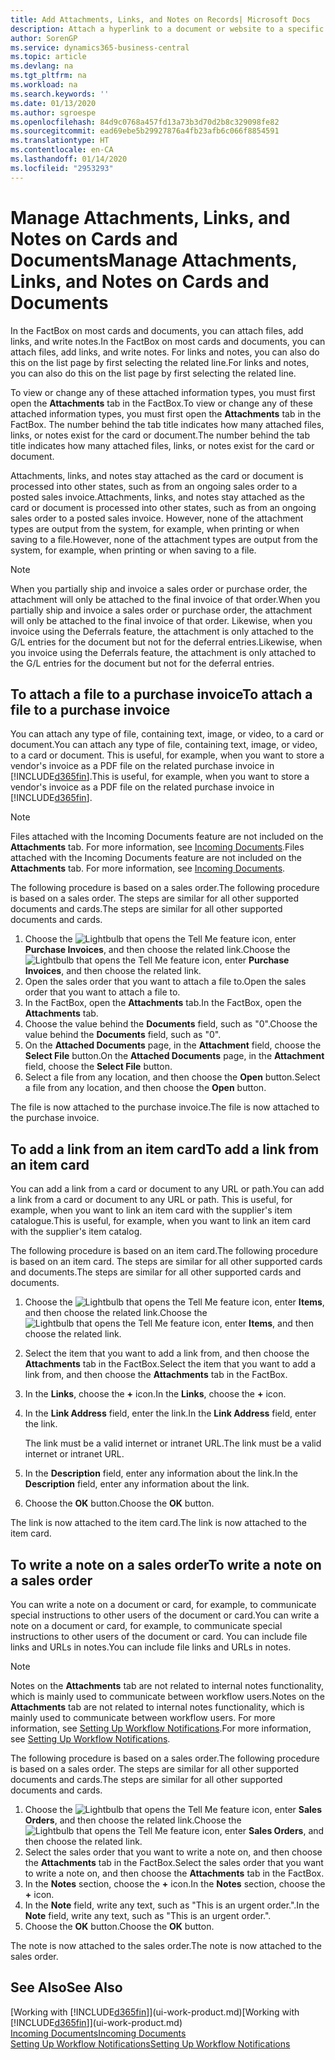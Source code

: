 ```yaml
---
title: Add Attachments, Links, and Notes on Records| Microsoft Docs
description: Attach a hyperlink to a document or website to a specific record, such as a customer or document.
author: SorenGP
ms.service: dynamics365-business-central
ms.topic: article
ms.devlang: na
ms.tgt_pltfrm: na
ms.workload: na
ms.search.keywords: ''
ms.date: 01/13/2020
ms.author: sgroespe
ms.openlocfilehash: 84d9c0768a457fd13a73b3d70d2b8c329098fe82
ms.sourcegitcommit: ead69ebe5b29927876a4fb23afb6c066f8854591
ms.translationtype: HT
ms.contentlocale: en-CA
ms.lasthandoff: 01/14/2020
ms.locfileid: "2953293"
---
```

# <a name="manage-attachments-links-and-notes-on-cards-and-documents"></a><span data-ttu-id="0c0b3-103">Manage Attachments, Links, and Notes on Cards and Documents</span><span class="sxs-lookup"><span data-stu-id="0c0b3-103">Manage Attachments, Links, and Notes on Cards and Documents</span></span>

<span data-ttu-id="0c0b3-104">In the FactBox on most cards and documents, you can attach files, add links, and write notes.</span><span class="sxs-lookup"><span data-stu-id="0c0b3-104">In the FactBox on most cards and documents, you can attach files, add links, and write notes.</span></span> <span data-ttu-id="0c0b3-105">For links and notes, you can also do this on the list page by first selecting the related line.</span><span class="sxs-lookup"><span data-stu-id="0c0b3-105">For links and notes, you can also do this on the list page by first selecting the related line.</span></span>

<span data-ttu-id="0c0b3-106">To view or change any of these attached information types, you must first open the **Attachments** tab in the FactBox.</span><span class="sxs-lookup"><span data-stu-id="0c0b3-106">To view or change any of these attached information types, you must first open the **Attachments** tab in the FactBox.</span></span> <span data-ttu-id="0c0b3-107">The number behind the tab title indicates how many attached files, links, or notes exist for the card or document.</span><span class="sxs-lookup"><span data-stu-id="0c0b3-107">The number behind the tab title indicates how many attached files, links, or notes exist for the card or document.</span></span>

<span data-ttu-id="0c0b3-108">Attachments, links, and notes stay attached as the card or document is processed into other states, such as from an ongoing sales order to a posted sales invoice.</span><span class="sxs-lookup"><span data-stu-id="0c0b3-108">Attachments, links, and notes stay attached as the card or document is processed into other states, such as from an ongoing sales order to a posted sales invoice.</span></span> <span data-ttu-id="0c0b3-109">However, none of the attachment types are output from the system, for example, when printing or when saving to a file.</span><span class="sxs-lookup"><span data-stu-id="0c0b3-109">However, none of the attachment types are output from the system, for example, when printing or when saving to a file.</span></span>

> [!NOTE]
> <span data-ttu-id="0c0b3-110">When you partially ship and invoice a sales order or purchase order, the attachment will only be attached to the final invoice of that order.</span><span class="sxs-lookup"><span data-stu-id="0c0b3-110">When you partially ship and invoice a sales order or purchase order, the attachment will only be attached to the final invoice of that order.</span></span> <span data-ttu-id="0c0b3-111">Likewise, when you invoice using the Deferrals feature, the attachment is only attached to the G/L entries for the document but not for the deferral entries.</span><span class="sxs-lookup"><span data-stu-id="0c0b3-111">Likewise, when you invoice using the Deferrals feature, the attachment is only attached to the G/L entries for the document but not for the deferral entries.</span></span>

## <a name="to-attach-a-file-to-a-purchase-invoice"></a><span data-ttu-id="0c0b3-112">To attach a file to a purchase invoice</span><span class="sxs-lookup"><span data-stu-id="0c0b3-112">To attach a file to a purchase invoice</span></span>
<span data-ttu-id="0c0b3-113">You can attach any type of file, containing text, image, or video, to a card or document.</span><span class="sxs-lookup"><span data-stu-id="0c0b3-113">You can attach any type of file, containing text, image, or video, to a card or document.</span></span> <span data-ttu-id="0c0b3-114">This is useful, for example, when you want to store a vendor's invoice as a PDF file on the related purchase invoice in [!INCLUDE[d365fin](includes/d365fin_md.md)].</span><span class="sxs-lookup"><span data-stu-id="0c0b3-114">This is useful, for example, when you want to store a vendor's invoice as a PDF file on the related purchase invoice in [!INCLUDE[d365fin](includes/d365fin_md.md)].</span></span>

> [!NOTE]
> <span data-ttu-id="0c0b3-115">Files attached with the Incoming Documents feature are not included on the **Attachments** tab. For more information, see [Incoming Documents](across-income-documents.md).</span><span class="sxs-lookup"><span data-stu-id="0c0b3-115">Files attached with the Incoming Documents feature are not included on the **Attachments** tab. For more information, see [Incoming Documents](across-income-documents.md).</span></span>

<span data-ttu-id="0c0b3-116">The following procedure is based on a sales order.</span><span class="sxs-lookup"><span data-stu-id="0c0b3-116">The following procedure is based on a sales order.</span></span> <span data-ttu-id="0c0b3-117">The steps are similar for all other supported documents and cards.</span><span class="sxs-lookup"><span data-stu-id="0c0b3-117">The steps are similar for all other supported documents and cards.</span></span>

1. <span data-ttu-id="0c0b3-118">Choose the ![Lightbulb that opens the Tell Me feature](media/ui-search/search_small.png "Tell me what you want to do") icon, enter **Purchase Invoices**, and then choose the related link.</span><span class="sxs-lookup"><span data-stu-id="0c0b3-118">Choose the ![Lightbulb that opens the Tell Me feature](media/ui-search/search_small.png "Tell me what you want to do") icon, enter **Purchase Invoices**, and then choose the related link.</span></span>
2. <span data-ttu-id="0c0b3-119">Open the sales order that you want to attach a file to.</span><span class="sxs-lookup"><span data-stu-id="0c0b3-119">Open the sales order that you want to attach a file to.</span></span>
3. <span data-ttu-id="0c0b3-120">In the FactBox, open the **Attachments** tab.</span><span class="sxs-lookup"><span data-stu-id="0c0b3-120">In the FactBox, open the **Attachments** tab.</span></span>
4. <span data-ttu-id="0c0b3-121">Choose the value behind the **Documents** field, such as "0".</span><span class="sxs-lookup"><span data-stu-id="0c0b3-121">Choose the value behind the **Documents** field, such as "0".</span></span>
5. <span data-ttu-id="0c0b3-122">On the **Attached Documents** page, in the **Attachment** field, choose the **Select File** button.</span><span class="sxs-lookup"><span data-stu-id="0c0b3-122">On the **Attached Documents** page, in the **Attachment** field, choose the **Select File** button.</span></span>
5. <span data-ttu-id="0c0b3-123">Select a file from any location, and then choose the **Open** button.</span><span class="sxs-lookup"><span data-stu-id="0c0b3-123">Select a file from any location, and then choose the **Open** button.</span></span>

<span data-ttu-id="0c0b3-124">The file is now attached to the purchase invoice.</span><span class="sxs-lookup"><span data-stu-id="0c0b3-124">The file is now attached to the purchase invoice.</span></span>

## <a name="to-add-a-link-from-an-item-card"></a><span data-ttu-id="0c0b3-125">To add a link from an item card</span><span class="sxs-lookup"><span data-stu-id="0c0b3-125">To add a link from an item card</span></span>
<span data-ttu-id="0c0b3-126">You can add a link from a card or document to any URL or path.</span><span class="sxs-lookup"><span data-stu-id="0c0b3-126">You can add a link from a card or document to any URL or path.</span></span> <span data-ttu-id="0c0b3-127">This is useful, for example, when you want to link an item card with the supplier's item catalogue.</span><span class="sxs-lookup"><span data-stu-id="0c0b3-127">This is useful, for example, when you want to link an item card with the supplier's item catalog.</span></span>

<span data-ttu-id="0c0b3-128">The following procedure is based on an item card.</span><span class="sxs-lookup"><span data-stu-id="0c0b3-128">The following procedure is based on an item card.</span></span> <span data-ttu-id="0c0b3-129">The steps are similar for all other supported cards and documents.</span><span class="sxs-lookup"><span data-stu-id="0c0b3-129">The steps are similar for all other supported cards and documents.</span></span>

1. <span data-ttu-id="0c0b3-130">Choose the ![Lightbulb that opens the Tell Me feature](media/ui-search/search_small.png "Tell me what you want to do") icon, enter **Items**, and then choose the related link.</span><span class="sxs-lookup"><span data-stu-id="0c0b3-130">Choose the ![Lightbulb that opens the Tell Me feature](media/ui-search/search_small.png "Tell me what you want to do") icon, enter **Items**, and then choose the related link.</span></span>
2. <span data-ttu-id="0c0b3-131">Select the item that you want to add a link from, and then choose the **Attachments** tab in the FactBox.</span><span class="sxs-lookup"><span data-stu-id="0c0b3-131">Select the item that you want to add a link from, and then choose the **Attachments** tab in the FactBox.</span></span>
3. <span data-ttu-id="0c0b3-132">In the **Links**, choose the **+** icon.</span><span class="sxs-lookup"><span data-stu-id="0c0b3-132">In the **Links**, choose the **+** icon.</span></span>
4. <span data-ttu-id="0c0b3-133">In the **Link Address** field, enter the link.</span><span class="sxs-lookup"><span data-stu-id="0c0b3-133">In the **Link Address** field, enter the link.</span></span>

    <span data-ttu-id="0c0b3-134">The link must be a valid internet or intranet URL.</span><span class="sxs-lookup"><span data-stu-id="0c0b3-134">The link must be a valid internet or intranet URL.</span></span>

5. <span data-ttu-id="0c0b3-135">In the **Description** field, enter any information about the link.</span><span class="sxs-lookup"><span data-stu-id="0c0b3-135">In the **Description** field, enter any information about the link.</span></span>  
6. <span data-ttu-id="0c0b3-136">Choose the **OK** button.</span><span class="sxs-lookup"><span data-stu-id="0c0b3-136">Choose the **OK** button.</span></span>

<span data-ttu-id="0c0b3-137">The link is now attached to the item card.</span><span class="sxs-lookup"><span data-stu-id="0c0b3-137">The link is now attached to the item card.</span></span>  

## <a name="to-write-a-note-on-a-sales-order"></a><span data-ttu-id="0c0b3-138">To write a note on a sales order</span><span class="sxs-lookup"><span data-stu-id="0c0b3-138">To write a note on a sales order</span></span>
<span data-ttu-id="0c0b3-139">You can write a note on a document or card, for example, to communicate special instructions to other users of the document or card.</span><span class="sxs-lookup"><span data-stu-id="0c0b3-139">You can write a note on a document or card, for example, to communicate special instructions to other users of the document or card.</span></span> <span data-ttu-id="0c0b3-140">You can include file links and URLs in notes.</span><span class="sxs-lookup"><span data-stu-id="0c0b3-140">You can include file links and URLs in notes.</span></span>

> [!NOTE]
> <span data-ttu-id="0c0b3-141">Notes on the **Attachments** tab are not related to internal notes functionality, which is mainly used to communicate between workflow users.</span><span class="sxs-lookup"><span data-stu-id="0c0b3-141">Notes on the **Attachments** tab are not related to internal notes functionality, which is mainly used to communicate between workflow users.</span></span> <span data-ttu-id="0c0b3-142">For more information, see [Setting Up Workflow Notifications](across-setting-up-workflow-notifications.md).</span><span class="sxs-lookup"><span data-stu-id="0c0b3-142">For more information, see [Setting Up Workflow Notifications](across-setting-up-workflow-notifications.md).</span></span>

<span data-ttu-id="0c0b3-143">The following procedure is based on a sales order.</span><span class="sxs-lookup"><span data-stu-id="0c0b3-143">The following procedure is based on a sales order.</span></span> <span data-ttu-id="0c0b3-144">The steps are similar for all other supported documents and cards.</span><span class="sxs-lookup"><span data-stu-id="0c0b3-144">The steps are similar for all other supported documents and cards.</span></span>

1. <span data-ttu-id="0c0b3-145">Choose the ![Lightbulb that opens the Tell Me feature](media/ui-search/search_small.png "Tell me what you want to do") icon, enter **Sales Orders**, and then choose the related link.</span><span class="sxs-lookup"><span data-stu-id="0c0b3-145">Choose the ![Lightbulb that opens the Tell Me feature](media/ui-search/search_small.png "Tell me what you want to do") icon, enter **Sales Orders**, and then choose the related link.</span></span>
2. <span data-ttu-id="0c0b3-146">Select the sales order that you want to write a note on, and then choose the **Attachments** tab in the FactBox.</span><span class="sxs-lookup"><span data-stu-id="0c0b3-146">Select the sales order that you want to write a note on, and then choose the **Attachments** tab in the FactBox.</span></span>
3. <span data-ttu-id="0c0b3-147">In the **Notes** section, choose the **+** icon.</span><span class="sxs-lookup"><span data-stu-id="0c0b3-147">In the **Notes** section, choose the **+** icon.</span></span>
4. <span data-ttu-id="0c0b3-148">In the **Note** field, write any text, such as "This is an urgent order.".</span><span class="sxs-lookup"><span data-stu-id="0c0b3-148">In the **Note** field, write any text, such as "This is an urgent order.".</span></span>
5. <span data-ttu-id="0c0b3-149">Choose the **OK** button.</span><span class="sxs-lookup"><span data-stu-id="0c0b3-149">Choose the **OK** button.</span></span>

<span data-ttu-id="0c0b3-150">The note is now attached to the sales order.</span><span class="sxs-lookup"><span data-stu-id="0c0b3-150">The note is now attached to the sales order.</span></span>

## <a name="see-also"></a><span data-ttu-id="0c0b3-151">See Also</span><span class="sxs-lookup"><span data-stu-id="0c0b3-151">See Also</span></span>  
<span data-ttu-id="0c0b3-152">[Working with [!INCLUDE[d365fin](includes/d365fin_md.md)]](ui-work-product.md)</span><span class="sxs-lookup"><span data-stu-id="0c0b3-152">[Working with [!INCLUDE[d365fin](includes/d365fin_md.md)]](ui-work-product.md)</span></span>  
[<span data-ttu-id="0c0b3-153">Incoming Documents</span><span class="sxs-lookup"><span data-stu-id="0c0b3-153">Incoming Documents</span></span>](across-income-documents.md)  
[<span data-ttu-id="0c0b3-154">Setting Up Workflow Notifications</span><span class="sxs-lookup"><span data-stu-id="0c0b3-154">Setting Up Workflow Notifications</span></span>](across-setting-up-workflow-notifications.md)  
